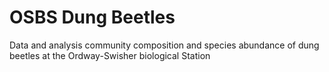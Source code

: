 # OSBS Dung Beetles 
Data and analysis community composition and species abundance of dung beetles at the Ordway-Swisher biological Station 
